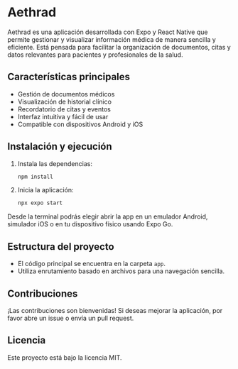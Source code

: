 # Aethrad

Aethrad es una aplicación desarrollada con Expo y React Native que permite gestionar y visualizar información médica de manera sencilla y eficiente. Está pensada para facilitar la organización de documentos, citas y datos relevantes para pacientes y profesionales de la salud.

## Características principales

- Gestión de documentos médicos
- Visualización de historial clínico
- Recordatorio de citas y eventos
- Interfaz intuitiva y fácil de usar
- Compatible con dispositivos Android y iOS

## Instalación y ejecución

1. Instala las dependencias:
   ```bash
   npm install
   ```
2. Inicia la aplicación:
   ```bash
   npx expo start
   ```

Desde la terminal podrás elegir abrir la app en un emulador Android, simulador iOS o en tu dispositivo físico usando Expo Go.

## Estructura del proyecto

- El código principal se encuentra en la carpeta `app`.
- Utiliza enrutamiento basado en archivos para una navegación sencilla.

## Contribuciones

¡Las contribuciones son bienvenidas! Si deseas mejorar la aplicación, por favor abre un issue o envía un pull request.

## Licencia

Este proyecto está bajo la licencia MIT.
